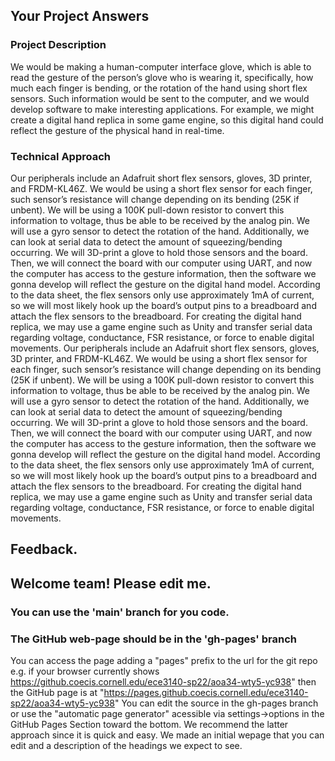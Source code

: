 ## Your Project Answers

### Project Description

We would be making a human-computer interface glove, which is able to read the gesture of the person’s glove who is wearing it, specifically, how much each finger is bending, or the rotation of the hand using short flex sensors. Such information would be sent to the computer, and we would develop software to make interesting applications. For example, we might create a digital hand replica in some game engine, so this digital hand could reflect the gesture of the physical hand in real-time. 
### Technical Approach

Our peripherals include an Adafruit short flex sensors, gloves, 3D printer, and FRDM-KL46Z. We would be using a short flex sensor for each finger, such sensor’s resistance will change depending on its bending (25K if unbent). We will be using a 100K pull-down resistor to convert this information to voltage, thus be able to be received by the analog pin. We will use a gyro sensor to detect the rotation of the hand. Additionally, we can look at serial data to detect the amount of squeezing/bending occurring. We will 3D-print a glove to hold those sensors and the board. Then, we will connect the board with our computer using UART, and now the computer has access to the gesture information, then the software we gonna develop will reflect the gesture on the digital hand model. According to the data sheet, the flex sensors only use approximately 1mA of current, so we will most likely hook up the board’s output pins to a breadboard and attach the flex sensors to the breadboard. For creating the digital hand replica, we may use a game engine such as Unity and transfer serial data regarding voltage, conductance, FSR resistance, or force to enable digital movements.
Our peripherals include an Adafruit short flex sensors, gloves, 3D printer, and FRDM-KL46Z. We would be using a short flex sensor for each finger, such sensor’s resistance will change depending on its bending (25K if unbent). We will be using a 100K pull-down resistor to convert this information to voltage, thus be able to be received by the analog pin. We will use a gyro sensor to detect the rotation of the hand. Additionally, we can look at serial data to detect the amount of squeezing/bending occurring. We will 3D-print a glove to hold those sensors and the board. Then, we will connect the board with our computer using UART, and now the computer has access to the gesture information, then the software we gonna develop will reflect the gesture on the digital hand model. According to the data sheet, the flex sensors only use approximately 1mA of current, so we will most likely hook up the board’s output pins to a breadboard and attach the flex sensors to the breadboard. For creating the digital hand replica, we may use a game engine such as Unity and transfer serial data regarding voltage, conductance, FSR resistance, or force to enable digital movements.

## Feedback.

## Welcome team! Please edit me.
### You can use the 'main' branch for you code.
### The GitHub web-page should be in the 'gh-pages' branch
You can access the page adding a "pages" prefix to the url for the git repo e.g. if your browser currently shows https://github.coecis.cornell.edu/ece3140-sp22/aoa34-wty5-yc938" then the GitHub page is at "https://pages.github.coecis.cornell.edu/ece3140-sp22/aoa34-wty5-yc938" You can edit the source in the gh-pages branch or use the "automatic page generator" acessible via settings->options in the GitHub Pages Section toward the bottom. We recommend the latter approach since it is quick and easy. We made an initial wepage that you can edit and a description of the headings we expect to see.